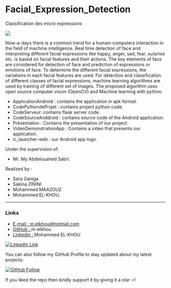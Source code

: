 # Facial_Expression_Detection
Classification des micro expressions

[![](https://i.ytimg.com/vi/H0dOHoLU8cs/hqdefault.jpg?sqp=-oaymwEZCNACELwBSFXyq4qpAwsIARUAAIhCGAFwAQ==&rs=AOn4CLDoskEmT091eSdOIOIiOMhUIWOCkg)](https://www.youtube.com/watch?v=H0dOHoLU8cs)

Now-a-days there is a common trend for a human-computers interaction in the field of machine intelligence. Real time detection of face and interpreting different facial expressions like happy, anger, sad, fear, surprise etc. is based on facial features and their actions. The key elements of face are considered for detection of face and prediction of expressions or emotions of face. To determine the different facial expressions, the variations in each facial features are used. For detection and classification of different classes of facial expressions, machine learning algorithms are used by training of different set of images. The proposed algorithm uses open source computer vision (OpenCV) and Machine learning with python.


- ApplicationAndroid : contains the application in apk format.
- CodePythondeProjet : contains project python code.
- CodeServeur: contains flask server code.
- CodeSourceAnddroid : contains source code of the Android application.
- Présentation : Contains the presentation of our project.
- VideoDemonstrationApp : Contains a video that presents our application.
- ic_launcher-web : our Android app logo.

Under the supervision of:
* Mr. My Abdelouahed Sabri.

Realized by :
* Sara Ganiga
* Sakina ZININI
* Mohammed MAAZOUZ 
* Mohammed EL-KHOU.



***

### Links

- [E-mail : ](mailto:m.elkhou@hotmail.com) m.elkhou@hotmail.com
- [GitHub : ](https://github.com/m-elkhou) m-elkhou
- [Linkedin : ](https://www.linkedin.com/in/m-elkhou/) Mohammed EL-KHOU

[![LinkedIn Link](https://github.com/m-elkhou/tools-/blob/master/svg/Connect-m-elkhou.svg)](https://www.linkedin.com/in/m-elkhou/)

You can also follow my GitHub Profile to stay updated about my latest projects:

[![GitHub Follow](https://github.com/m-elkhou/tools-/blob/master/svg/Follow-m-elkhou.svg)](https://github.com/m-elkhou)

If you liked the repo then kindly support it by giving it a star ⭐!
